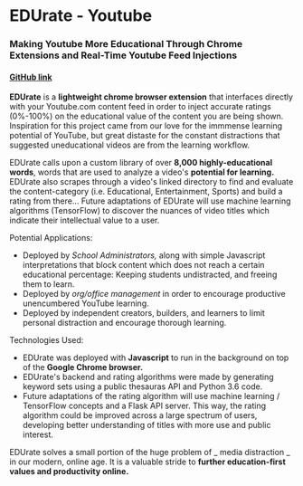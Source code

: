#	EDUrate - Youtube
###	Making Youtube More Educational Through Chrome Extensions and Real-Time Youtube Feed Injections
#### [GitHub link](https://github.com/lucasaerb/YoutubeEDURate)

**EDUrate** is a **lightweight chrome browser extension** that interfaces directly with your Youtube.com content feed in order to inject accurate ratings (0%-100%) on the educational value of the content you are being shown. Inspiration for this project came from our love for the immmense learning potential of YouTube, but great distaste for the constant distractions that suggested  uneducational videos are from the learning workflow.

EDUrate calls upon a custom library of over **8,000 highly-educational words**, words that are used to analyze a video's **potential for learning.** EDUrate also scrapes through a video's linked directory to find and evaluate the content-category (i.e. Educational, Entertainment, Sports) and build a rating from there... Future adaptations of EDUrate will use machine learning algorithms (TensorFlow) to discover the nuances of video titles which indicate their intellectual value to a user.

Potential Applications:
  - Deployed by _School Administrators,_ along with simple Javascript interpretations that block content which does not reach a       certain educational percentage: Keeping students undistracted, and freeing them to learn.
  - Deployed by _org/office management_ in order to encourage productive unencumbered YouTube learning.
  - Deployed by independent creators, builders, and learners to limit personal distraction and encourage thorough learning.

Technologies Used:
   - EDUrate was deployed with **Javascript** to run in the background on top of the **Google Chrome browser.**
   - EDUrate's backend and rating algorithms were made by generating keyword sets using a public thesauras API and Python 3.6 code.
   - Future adaptations of the rating algorithm will use machine learning / TensorFlow concepts and a Flask API server. This way, the rating algorithm could be improved across a large spectrum of users, developing better understanding of titles with more use and public interest.

EDUrate solves a small portion of the huge problem of _ media distraction _ in our modern, online age. It is a valuable stride to **further education-first values and productivity online.**
